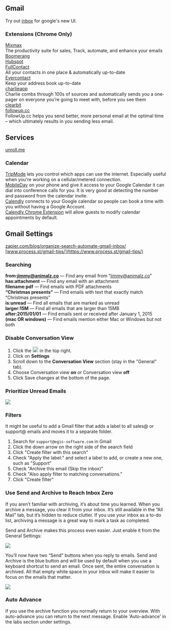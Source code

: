 ## Gmail

Try out [inbox](https://www.google.com/inbox/) for google's new UI.  

### Extensions (Chrome Only)


[Mixmax](https://mixmax.com/)  
The productivity suite for sales, Track, automate, and enhance your emails  
[Boomerang](http://www.boomeranggmail.com/)  
[Hubspot](https://chrome.google.com/webstore/detail/hubspot-sales/oiiaigjnkhngdbnoookogelabohpglmd?hl=en)  
[FullContact](fullcontact.com)  
All your contacts in one place & automatically up-to-date  
[Evercontact](http://www.evercontact.com/index.html)  
Keep your address book up-to-date  
[charlieapp](https://charlieapp.com/)  
Charlie combs through 100s of sources and automatically sends you a one‐pager on everyone you’re going to meet with, before you see them  
[clearbit](https://connect.clearbit.com/)  
[followup.cc](https://followup.cc/)  
 FollowUp.cc helps you send better, more personal email at the optimal time – which ultimately results in you sending less email.  
 
 
## Services
 
 [unroll.me](https://unroll.me/)



### Calendar

[TripMode](https://www.tripmode.ch/) lets you control which apps can use the internet. Especially useful when you're working on a cellular/metered connection.  
[MobileDay](https://mobileday.com/) on your phone and give it access to your Google Calendar it can dial into conference calls for you. It is very good at detecting the number and password from the calendar invite.  
[Calendly](https://calendly.com/) connects to your Google calendar so people can book a time with you without having a Google Account.  
[Calendly Chrome Extension](https://chrome.google.com/webstore/detail/google-calendar-guests-mo/hjhicmeghjagaicbkmhmbbnibhbkcfdb?hl=en)   will allow guests to modify calendar appointments by default.

## Gmail Settings

[zapier.com/blog/organize-search-automate-gmail-inbox/](https://zapier.com/blog/organize-search-automate-gmail-inbox/)  
[www.process.st/gmail-tips/](https://www.process.st/gmail-tips/)    

### Searching

**from:jimmy@animalz.co** — Find any email from “jimmy@animalz.co”  
**has:attachment** — Find any email with an attachment  
**filename:pdf** — Find emails with PDF attachments  
**“Christmas presents”** — Find emails with text that exactly match “Christmas presents”  
**is:unread** — Find all emails that are marked as unread  
**larger:15M** — Find all emails that are larger than 15MB  
**after:2015/01/01** — Find emails sent or received after January 1, 2015  
**(mac OR windows)** — Find emails mention either Mac or Windows but not both  

### Disable Conversation View

1. Click the <img src="http://lh6.ggpht.com/snsP5-ODgFFqVJhxS5La7OAqsAmO-GwYWWERMFPW5R4MXcxp0zUZ5Bq6lRFqrvk92lA=w18-h18" width="18" height="18" alt="Settings" title="Settings"> in the top right.
1. Click on  **Settings**
1. Scroll down to the **Conversation View** section (stay in the "General" tab).
1. Choose Conversation view **on** or Conversation view **off**
1. Click Save changes at the bottom of the page.

### Prioritize Unread Emails

<img src="https://www.process.st/wp-content/uploads/2016/05/Screenshot-2016-05-02-15.38.07.png">

### Filters

It might be useful to add a Gmail filter that adds a label to all sales@ or support@ emails and moves it to a separate folder.

1. Search for `support@egis-software.com` in Gmail
1. Click the down arrow on the right side of the search field
1. Click "Create filter with this search"
1. Check "Apply the label:" and select a label to add, or create a new one, such
   as "Support"
1. Check "Archive this email (Skip the inbox)"
1. Check "Also apply filter to matching conversations."
1. Click "Create filter"


### Use Send and Archive to Reach Inbox Zero

If you aren’t familiar with archiving, it’s about time you learned. When you archive a message, you clear it from your inbox. It’s still available in the “All Mail” tab, but it’s hidden to reduce clutter. If you use your inbox as a to-do list, archiving a message is a great way to mark a task as completed.

Send and Archive makes this process even easier. Just enable it from the General Settings:

<img src="https://www.process.st/wp-content/uploads/2016/05/Screenshot-2016-05-02-15.47.30.png">

You’ll now have two “Send” buttons when you reply to emails. Send and Archive is the blue button and will be used by default when you use a keyboard shortcut to send an email. Once sent, the entire conversation is archived. All that empty white space in your inbox will make it easier to focus on the emails that matter.

<img src="https://www.process.st/wp-content/uploads/2016/05/Screenshot-2016-05-02-15.50.55.png">


### Auto Advance

If you use the archive function you normally return to your overview.
With auto-advance you can return to the next message.
Enable 'Auto-advance' in the labs section under settings.

